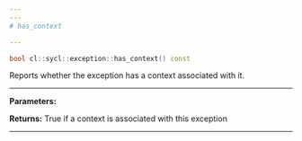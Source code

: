 ```yaml
---
---
# has_context

---
```


```cpp
bool cl::sycl::exception::has_context() const
```


Reports whether the exception has a context associated with it. 


---
**Parameters:**

**Returns:** True if a context is associated with this exception 

---
